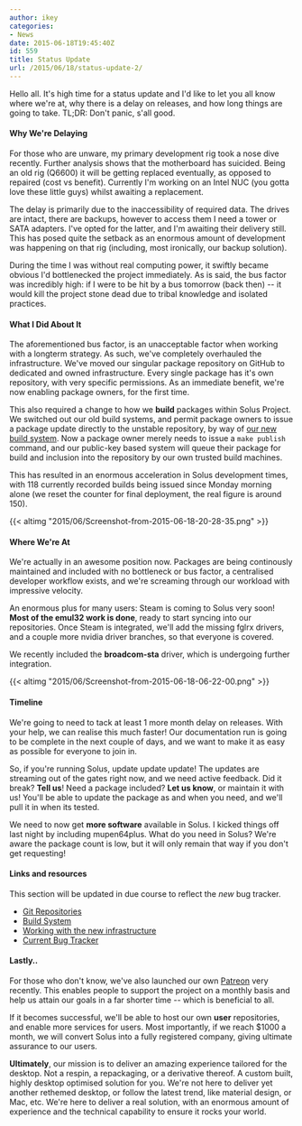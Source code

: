 ```yaml
---
author: ikey
categories:
- News
date: 2015-06-18T19:45:40Z
id: 559
title: Status Update
url: /2015/06/18/status-update-2/
---
```


Hello all. It's high time for a status update and I'd like to let you all know where we're at, why there is a delay on releases, and how long things are going to take. 
TL;DR: Don't panic, s'all good. 
<!--more-->
#### Why We're Delaying

For those who are unware, my primary development rig took a nose dive recently. Further analysis shows that the motherboard has suicided. Being an old rig (Q6600) it 
will be getting replaced eventually, as opposed to repaired (cost vs benefit). Currently I'm working on an Intel NUC (you gotta love these little guys) whilst awaiting a 
replacement.

The delay is primarily due to the inaccessibility of required data. The drives are intact, there are backups, however to access them I need a tower or SATA adapters. I've opted 
for the latter, and I'm awaiting their delivery still. This has posed quite the setback as an enormous amount of development was happening on that rig (including, most 
ironically, our backup solution).

During the time I was without real computing power, it swiftly became obvious I'd bottlenecked the project immediately. As is said, the bus factor was incredibly high: if I 
were to be hit by a bus tomorrow (back then) -- it would kill the project stone dead due to tribal knowledge and isolated practices.

#### What I Did About It

The aforementioned bus factor, is an unacceptable factor when working with a longterm strategy. As such, we've completely overhauled the infrastructure. We've moved our 
singular package repository on GitHub to dedicated and owned infrastructure. Every single package has it's own repository, with very specific permissions. As an immediate 
benefit, we're now enabling package owners, for the first time.

This also required a change to how we **build** packages within Solus Project. We switched out our old build systems, and permit package owners to issue a package update 
directly to the unstable repository, by way of [our new build system](https://build.solus-project.com/). Now a package owner merely needs to issue a `make publish` 
command, and our public-key based system will queue their package for build and inclusion into the repository by our own trusted build machines.

This has resulted in an enormous acceleration in Solus development times, with 118 currently recorded builds being issued since Monday morning alone 
(we reset the counter for final deployment, the real figure is around 150).

{{< altimg "2015/06/Screenshot-from-2015-06-18-20-28-35.png" >}}

#### Where We're At

We're actually in an awesome position now. Packages are being continously maintained and included with no bottleneck or bus factor, a centralised developer 
workflow exists, and we're screaming through our workload with impressive velocity.

An enormous plus for many users: Steam is coming to Solus very soon! **Most of the emul32 work is done**, ready to start syncing into our repositories. Once 
Steam is integrated, we'll add the missing fglrx drivers, and a couple more nvidia driver branches, so that everyone is covered.

We recently included the **broadcom-sta** driver, which is undergoing further integration.

{{< altimg "2015/06/Screenshot-from-2015-06-18-06-22-00.png" >}}

#### Timeline

We're going to need to tack at least 1 more month delay on releases. With your help, we can realise this much faster! Our documentation run is going to be complete in 
the next couple of days, and we want to make it as easy as possible for everyone to join in.

So, if you're running Solus, update update update! The updates are streaming out of the  gates right now, and we need active feedback. Did it break? **Tell us**! 
Need a package included? **Let us know**, or maintain it with us! You'll be able to update the package as and when you need, and we'll pull it in when its tested.

We need to now get **more software** available in Solus. I kicked things off last night by including mupen64plus. What do you need in Solus? We're aware the package 
count is low, but it will only remain that way if you don't get requesting!

#### Links and resources

This section will be updated in due course to reflect the *new* bug tracker.

- [Git Repositories](https://git.solus-project.com/?s=idle)
- [Build System](https://build.solus-project.com)
- [Working with the new infrastructure](https://git.solus-project.com/common/about/)
- [Current Bug Tracker](https://dev.solus-project.com)

#### Lastly..

For those who don't know, we've also launched our own [Patreon](https://www.patreon.com/solus?ty=h) very recently. This enables people to support the project on a 
monthly basis and help us attain our goals in a far shorter time -- which is beneficial to all.

If it becomes successful, we'll be able to host our own **user** repositories, and enable more services for users. Most importantly, if we reach $1000 a month, we will 
convert Solus into a fully registered company, giving ultimate assurance to our users.

**Ultimately**, our mission is to deliver an amazing experience tailored for the desktop. Not a respin, a repackaging, or a derivative thereof. A custom built, highly 
desktop optimised solution for you. We're not here to deliver yet another rethemed desktop, or follow the latest trend, like material design, or Mac, etc. We're here to 
deliver a real solution, with an enormous amount of experience and the technical capability to ensure it rocks your world.   